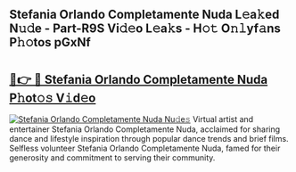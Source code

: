 ## Stefania Orlando Completamente Nuda L𝚎a𝚔ed N𝚞𝚍e - Part-R9S Vi𝚍𝚎o L𝚎a𝚔s - H𝚘𝚝 O𝚗𝚕yf𝚊ns P𝚑𝚘tos pGxNf

# <h2><a href="http://kf39ag2.oniu.top/?m=Stefania+Orlando+Completamente+Nuda">🔗👉 🔴 Stefania Orlando Completamente Nuda P𝚑ot𝚘𝚜 V𝚒d𝚎o</a></h2>

[![Stefania Orlando Completamente Nuda Nu𝚍e𝚜](https://i.imgur.com/0qMVB7G.gif)](http://kf39ag2.oniu.top/?m=Stefania+Orlando+Completamente+Nuda)
Virtual artist and entertainer Stefania Orlando Completamente Nuda, acclaimed for sharing dance and lifestyle inspiration through popular dance trends and brief films. Selfless volunteer Stefania Orlando Completamente Nuda, famed for their generosity and commitment to serving their community.  
